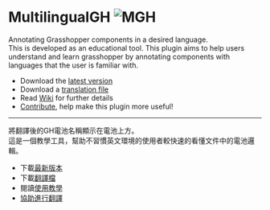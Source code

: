 # MultilingualGH ![MGH](https://raw.githubusercontent.com/v-xup6/MultilingualGH/main/Docs/MGH_icon32x32.png)
Annotating Grasshopper components in a desired language.<br>
This is developed as an educational tool. This plugin aims to help users understand and learn grasshopper by annotating components with languages that the user is familiar with.

- Download the [latest version](https://github.com/v-xup6/MultilingualGH/releases)
- Download a [translation file](https://github.com/v-xup6/MultilingualGH/tree/main/Languages)
- Read [Wiki](https://github.com/v-xup6/MultilingualGH/wiki) for further details
- [Contribute](https://github.com/v-xup6/MultilingualGH/wiki/Create-Translation-Files), help make this plugin more useful!

---

將翻譯後的GH電池名稱顯示在電池上方。<br>
這是一個教學工具，幫助不習慣英文環境的使用者較快速的看懂文件中的電池邏輯。

- 下載[最新版本](https://github.com/v-xup6/MultilingualGH/releases)
- 下載[翻譯檔](https://github.com/v-xup6/MultilingualGH/tree/main/Languages)
- 閱讀[使用教學](https://github.com/v-xup6/MultilingualGH/wiki/%E5%AE%89%E8%A3%9D)
- [協助進行翻譯](https://github.com/v-xup6/MultilingualGH/wiki/%E5%89%B5%E4%BD%9C%E7%BF%BB%E8%AD%AF%E6%AA%94)
